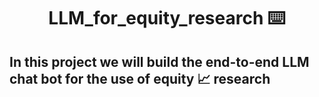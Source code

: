 <h1 align ="center">  LLM_for_equity_research ⌨️ </h1>

<h2 align = "left"> In this project we will build the end-to-end LLM chat bot for the use of equity  📈  research </h2>
